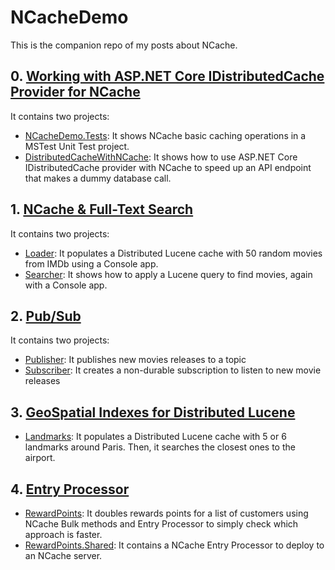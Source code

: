 # NCacheDemo

This is the companion repo of my posts about NCache.

## 0. [Working with ASP.NET Core IDistributedCache Provider for NCache](https://canro91.github.io/2022/04/11/DistributedCacheWithNCache/)

It contains two projects:

* [NCacheDemo.Tests](https://github.com/canro91/NCacheDemo/tree/main/NCacheDemo.Tests): It shows NCache basic caching operations in a MSTest Unit Test project.
* [DistributedCacheWithNCache](https://github.com/canro91/NCacheDemo/tree/main/0-DistributedCache/DistributedCacheWithNCache): It shows how to use ASP.NET Core IDistributedCache provider with NCache to speed up an API endpoint that makes a dummy database call.

## 1. [NCache & Full-Text Search](https://canro91.github.io/2022/08/08/FullTextSearchWithNCache/)

It contains two projects:

* [Loader](https://github.com/canro91/NCacheDemo/tree/main/1-DistributedLucene/SearchMovies.Loader): It populates a Distributed Lucene cache with 50 random movies from IMDb using a Console app.
* [Searcher](https://github.com/canro91/NCacheDemo/tree/main/1-DistributedLucene/SearchMovies.Search): It shows how to apply a Lucene query to find movies, again with a Console app.

## 2. [Pub/Sub](https://www.alachisoft.com/blogs/pub-sub-with-ncache/)

It contains two projects:

* [Publisher](https://github.com/canro91/NCacheDemo/tree/main/2-PubSub/MoviePublisher): It publishes new movies releases to a topic
* [Subscriber](https://github.com/canro91/NCacheDemo/tree/main/2-PubSub/MovieSubscriber): It creates a non-durable subscription to listen to new movie releases

## 3. [GeoSpatial Indexes for Distributed Lucene](https://www.alachisoft.com/blogs/geospatial-indexes-for-distributed-lucene-with-ncache/)

* [Landmarks](https://github.com/canro91/NCacheDemo/tree/main/3-GeoSpatialIndexes/Landmarks): It populates a Distributed Lucene cache with 5 or 6 landmarks around Paris. Then, it searches the closest ones to the airport.

## 4. [Entry Processor](https://www.alachisoft.com/blogs/entry-processor-server-side-operations/)

* [RewardPoints](https://github.com/canro91/NCacheDemo/tree/main/4-EntryProcessor/RewardPoints): It doubles rewards points for a list of customers using NCache Bulk methods and Entry Processor to simply check which approach is faster.
* [RewardPoints.Shared](https://github.com/canro91/NCacheDemo/tree/main/4-EntryProcessor/RewardPoints.Shared): It contains a NCache Entry Processor to deploy to an NCache server.
